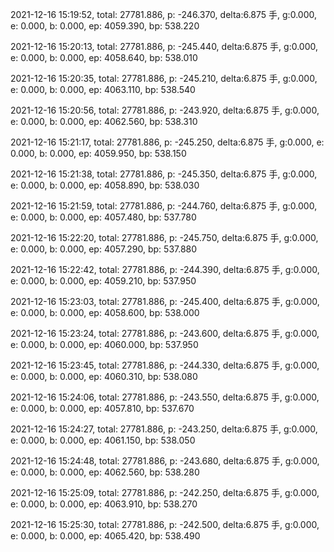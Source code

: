 2021-12-16 15:19:52, total: 27781.886, p: -246.370, delta:6.875 手, g:0.000, e: 0.000, b: 0.000, ep: 4059.390, bp: 538.220

2021-12-16 15:20:13, total: 27781.886, p: -245.440, delta:6.875 手, g:0.000, e: 0.000, b: 0.000, ep: 4058.640, bp: 538.010

2021-12-16 15:20:35, total: 27781.886, p: -245.210, delta:6.875 手, g:0.000, e: 0.000, b: 0.000, ep: 4063.110, bp: 538.540

2021-12-16 15:20:56, total: 27781.886, p: -243.920, delta:6.875 手, g:0.000, e: 0.000, b: 0.000, ep: 4062.560, bp: 538.310

2021-12-16 15:21:17, total: 27781.886, p: -245.250, delta:6.875 手, g:0.000, e: 0.000, b: 0.000, ep: 4059.950, bp: 538.150

2021-12-16 15:21:38, total: 27781.886, p: -245.350, delta:6.875 手, g:0.000, e: 0.000, b: 0.000, ep: 4058.890, bp: 538.030

2021-12-16 15:21:59, total: 27781.886, p: -244.760, delta:6.875 手, g:0.000, e: 0.000, b: 0.000, ep: 4057.480, bp: 537.780

2021-12-16 15:22:20, total: 27781.886, p: -245.750, delta:6.875 手, g:0.000, e: 0.000, b: 0.000, ep: 4057.290, bp: 537.880

2021-12-16 15:22:42, total: 27781.886, p: -244.390, delta:6.875 手, g:0.000, e: 0.000, b: 0.000, ep: 4059.210, bp: 537.950

2021-12-16 15:23:03, total: 27781.886, p: -245.400, delta:6.875 手, g:0.000, e: 0.000, b: 0.000, ep: 4058.600, bp: 538.000

2021-12-16 15:23:24, total: 27781.886, p: -243.600, delta:6.875 手, g:0.000, e: 0.000, b: 0.000, ep: 4060.000, bp: 537.950

2021-12-16 15:23:45, total: 27781.886, p: -244.330, delta:6.875 手, g:0.000, e: 0.000, b: 0.000, ep: 4060.310, bp: 538.080

2021-12-16 15:24:06, total: 27781.886, p: -243.550, delta:6.875 手, g:0.000, e: 0.000, b: 0.000, ep: 4057.810, bp: 537.670

2021-12-16 15:24:27, total: 27781.886, p: -243.250, delta:6.875 手, g:0.000, e: 0.000, b: 0.000, ep: 4061.150, bp: 538.050

2021-12-16 15:24:48, total: 27781.886, p: -243.680, delta:6.875 手, g:0.000, e: 0.000, b: 0.000, ep: 4062.560, bp: 538.280

2021-12-16 15:25:09, total: 27781.886, p: -242.250, delta:6.875 手, g:0.000, e: 0.000, b: 0.000, ep: 4063.910, bp: 538.270

2021-12-16 15:25:30, total: 27781.886, p: -242.500, delta:6.875 手, g:0.000, e: 0.000, b: 0.000, ep: 4065.420, bp: 538.490